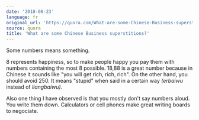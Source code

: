 ```yaml
---
date: '2018-08-23'
language: fr
original_url: 'https://quora.com/What-are-some-Chinese-Business-superstitions/answer/Clément-Renaud'
source: quora
title: 'What are some Chinese Business superstitions?'
---
```


Some numbers means something.

8 represents happiness, so to make people happy you pay them with
numbers containing the most 8 possible. 18,88 is a great number because
in Chinese it sounds like "you will get rich, rich, rich". On the other
hand, you should avoid 250. It means "stupid" when said in a certain way
*(erbaiwu* instead of *liangbaiwu)*.

Also one thing I have observed is that you mostly don\'t say numbers
aloud. You write them down. Calculators or cell phones make great
writing boards to negociate.
